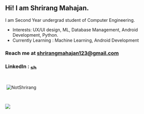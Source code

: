 <h2>Hi! I am Shrirang Mahajan.</h2>

I am Second Year undergrad student of Computer Engineering.

<p>

- Interests: UX/UI design, ML, Database Management, Android Development, Python.
- Currently Learning : Machine Learning, Android Development

<h3>Reach me at <a href="shrirangmahajan123@gmail.com">shrirangmahajan123@gmail.com</a></h3>
<p>
<h3>LinkedIn : <a href="https://www.linkedin.com/in/shrirang-mahajan/" target="blank"><img align="center" src="https://raw.githubusercontent.com/rahuldkjain/github-profile-readme-generator/master/src/images/icons/Social/linked-in-alt.svg" alt="shrirang-mahajan" height="15" width="20" /></a></h3>
</p>
<br>

<p>&nbsp;<img align="center" src="https://github-readme-stats.vercel.app/api?username=NotShrirang&show_icons=true&locale=en&theme=gotham" alt="NotShrirang" /></p>
<br>
<p><img align="left" src="https://github-readme-stats.vercel.app/api/top-langs/?username=NotShrirang&langs_count=8&https://github.com/NotShrirang/github-readme-stats&theme=gotham"/></p>
